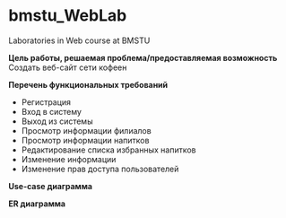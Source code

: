 # bmstu_WebLab
Laboratories in Web course at BMSTU

**Цель работы, решаемая проблема/предоставляемая возможность**
Создать веб-сайт сети кофеен

**Перечень функциональных требований**
* Регистрация
* Вход в систему
* Выход из системы
* Просмотр информации филиалов
* Просмотр информации напитков
* Редактирование списка избранных напитков
* Изменение информации
* Изменение прав доступа пользователей

**Use-case диаграмма**

**ER диаграмма**

